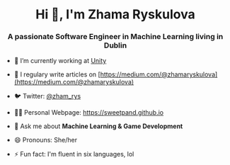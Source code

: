 <h1 align="center">Hi 👋, I'm Zhama Ryskulova </h1>
<h3 align="center">A passionate Software Engineer in Machine Learning living in Dublin </h3>

- 🔭 I’m currently working at [Unity](https://blogs.unity3d.com/category/machine-learning/)

- 📝 I regulary write articles on [https://medium.com/@zhamaryskulova](https://medium.com/@zhamaryskulova)

- 🐦 Twitter: [@zham_rys](https://twitter.com/zham_rys)

- 👨‍💻 Personal Webpage: https://sweetpand.github.io

- 💬 Ask me about **Machine Learning & Game Development**

- 😄 Pronouns: She/her

- ⚡ Fun fact: I'm fluent in six languages, lol
